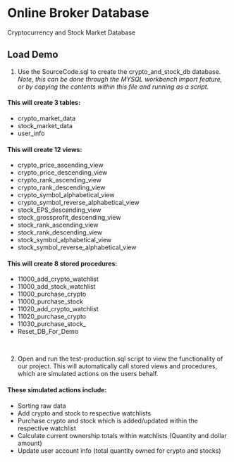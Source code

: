 # Online Broker Database

Cryptocurrency and Stock Market Database

## Load Demo

1. Use the SourceCode.sql to create the crypto_and_stock_db database. *Note, this can be done through the MYSQL workbench import feature, or by copying the contents within this file and running as a script.*

#### This will create 3 tables:
- crypto_market_data
- stock_market_data
- user_info


#### This will create 12 views:
- crypto_price_ascending_view
- crypto_price_descending_view
- crypto_rank_ascending_view
- crypto_rank_descending_view
- crypto_symbol_alphabetical_view
- crypto_symbol_reverse_alphabetical_view
- stock_EPS_descending_view
- stock_grossprofit_descending_view
- stock_rank_ascending_view
- stock_rank_descending_view
- stock_symbol_alphabetical_view
- stock_symbol_reverse_alphabetical_view


#### This will create 8 stored procedures:
- 11000_add_crypto_watchlist
- 11000_add_stock_watchlist
- 11000_purchase_crypto
- 11000_purchase_stock
- 11020_add_crypto_watchlist
- 11020_purchase_crypto
- 11030_purchase_stock_
- Reset_DB_For_Demo

<br>

2. Open and run the test-production.sql script to view the functionality of our project. This will automatically call stored views and procedures, which are simulated actions on the users behalf.

#### These simulated actions include:
- Sorting raw data
- Add crypto and stock to respective watchlists
- Purchase crypto and stock which is added/updated within the respective watchlist
- Calculate current ownership totals within watchlists (Quantity and dollar amount)
- Update user account info (total quantity owned for crypto and stocks)




